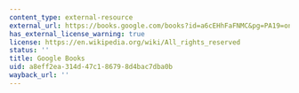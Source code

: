 ```yaml
---
content_type: external-resource
external_url: https://books.google.com/books?id=a6cEHhFaFNMC&pg=PA19=onepage#v=onepage&q&f=false
has_external_license_warning: true
license: https://en.wikipedia.org/wiki/All_rights_reserved
status: ''
title: Google Books
uid: a8eff2ea-314d-47c1-8679-8d4bac7dba0b
wayback_url: ''
---
```

